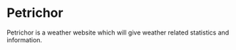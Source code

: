 # Petrichor
Petrichor is a weather website which will give weather related statistics and information.
